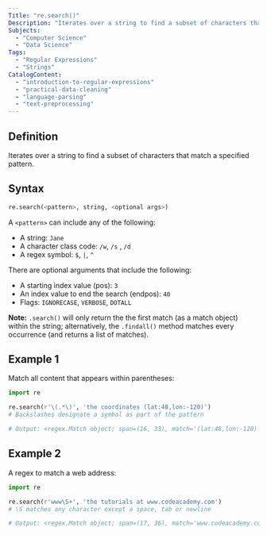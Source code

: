```yaml
---
Title: "re.search()"
Description: "Iterates over a string to find a subset of characters that match a specified pattern."
Subjects:
  - "Computer Science"
  - "Data Science"
Tags:
  - "Regular Expressions"
  - "Strings"
CatalogContent:
  - "introduction-to-regular-expressions"
  - "practical-data-cleaning"
  - "language-parsing"
  - "text-preprocessing"
---
```


## Definition

Iterates over a string to find a subset of characters that match a specified pattern.

## Syntax

```py
re.search(<pattern>, string, <optional args>)
```

A `<pattern>` can include any of the following:

- A string: `Jane` 
- A character class code: `/w`, `/s` , `/d`
- A regex symbol: `$`,  `|`,  `^`

There are optional arguments that include the following:

- A starting index value (pos): `3` 
- An index value to end the search (endpos): `40`
- Flags: `IGNORECASE`,  `VERBOSE`,  `DOTALL`
	
**Note:** `.search()` will only return the the first match (as a match object) within the string; alternatively, the `.findall()` method matches every occurrence (and returns a list of matches). 

## Example 1

Match all content that appears within parentheses:

```py
import re

re.search(r'\(.*\)', 'the coordinates (lat:48,lon:-120)')
# Backslashes designate a symbol as part of the pattern 

# Output: <regex.Match object; span=(16, 33), match='(lat:48,lon:-120)'>
```
## Example 2

A regex to match a web address:

```py
import re

re.search(r'www\S+', 'the tutorials at www.codeacademy.com')
# \S matches any character except a space, tab or newline

# Output: <regex.Match object; span=(17, 36), match='www.codeacademy.com'>
```
